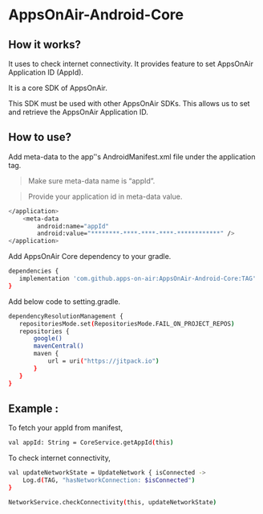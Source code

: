 # AppsOnAir-Android-Core

## How it works? 

It uses to check internet connectivity. It provides feature to set AppsOnAir Application ID (AppId).

It is a core SDK of AppsOnAir. 

This SDK must be used with other AppsOnAir SDKs. This allows us to set and retrieve the AppsOnAir Application ID.


## How to use?

Add meta-data to the app’'s AndroidManifest.xml file under the application tag.

>Make sure meta-data name is “appId”.

>Provide your application id in meta-data value.


```sh
</application>
    <meta-data
        android:name="appId"
        android:value="********-****-****-****-************" />
</application>
```

Add AppsOnAir Core dependency to your gradle.

```sh
dependencies {
   implementation 'com.github.apps-on-air:AppsOnAir-Android-Core:TAG'
}
```

Add below code to setting.gradle.

```sh
dependencyResolutionManagement {
   repositoriesMode.set(RepositoriesMode.FAIL_ON_PROJECT_REPOS)
   repositories {
       google()
       mavenCentral()
       maven {
           url = uri("https://jitpack.io")
       }
   }
}
```

## Example :

To fetch your appId from manifest,

```sh
val appId: String = CoreService.getAppId(this)
```

To check internet connectivity,

```sh
val updateNetworkState = UpdateNetwork { isConnected ->
    Log.d(TAG, "hasNetworkConnection: $isConnected")
}

NetworkService.checkConnectivity(this, updateNetworkState)
```



